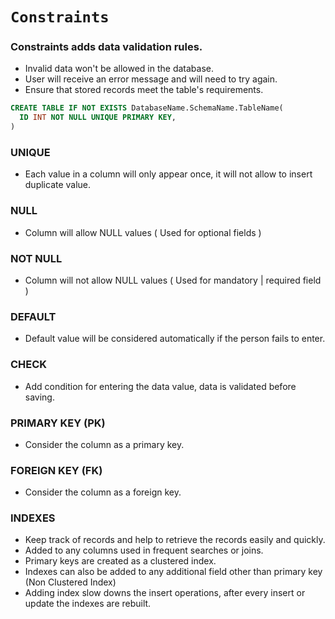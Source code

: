 # `Constraints`

### Constraints adds data validation rules.

- Invalid data won't be allowed in the database.
- User will receive an error message and will need to try again.
- Ensure that stored records meet the table's requirements.

```sql
CREATE TABLE IF NOT EXISTS DatabaseName.SchemaName.TableName(
  ID INT NOT NULL UNIQUE PRIMARY KEY,
)
```

### UNIQUE
- Each value in a column will only appear once, it will not allow to insert duplicate value.

### NULL
- Column will allow NULL values ( Used for optional fields )

### NOT NULL
- Column will not allow NULL values ( Used for mandatory | required field )

### DEFAULT
- Default value will be considered automatically if the person fails to enter.

### CHECK
- Add condition for entering the data value, data is validated before saving.

### PRIMARY KEY (PK)
- Consider the column as a primary key. 

### FOREIGN KEY (FK)
- Consider the column as a foreign key.

### INDEXES
- Keep track of records and help to retrieve the records easily and quickly.
- Added to any columns used in frequent searches or joins.
- Primary keys are created as a clustered index.
- Indexes can also be added to any additional field other than primary key (Non Clustered Index)
- Adding index slow downs the insert operations, after every insert or update the indexes are rebuilt.
